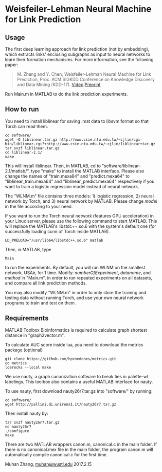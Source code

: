 Weisfeiler-Lehman Neural Machine for Link Prediction
====================================================

Usage
----
The first deep learning approach for link prediction (not by embedding), which extracts links' enclosing subgraphs as input to neural networks to learn their formation mechanisms. For more information, see the following paper:
> M. Zhang and Y. Chen, Weisfeiler-Lehman Neural Machine for Link Prediction, Proc. ACM SIGKDD Conference on Knowledge Discovery and Data Mining (KDD-17). [Video](https://www.youtube.com/watch?v=dRC4T2gABS8&t=43s) [Preprint](http://www.cse.wustl.edu/~muhan/papers/KDD_2017.pdf)

Run Main.m in MATLAB to do the link prediction experiments.

How to run
----------

You need to install liblinear for saving .mat data to libsvm format so that Torch can read them.

    cd software/
    wget -O liblinear.tar.gz http://www.csie.ntu.edu.tw/~cjlin/cgi-bin/liblinear.cgi?+http://www.csie.ntu.edu.tw/~cjlin/liblinear+tar.gz
    tar xvzf liblinear.tar.gz
    cd liblinear-2.1/
    make

This will install liblinear. Then, in MATLAB, cd to "software/liblinear-2.1/matlab/", type "make" to install the MATLAB interface. Please also change the names of "train.mexa64" and "predict.mexa64" to "liblinear_train.mexa64" and "liblinear_predict.mexa64" respectively if you want to train a logistic regression model instead of neural network.

The "WLNM.m" file contains three models: 1) logistic regression, 2) neural network by Torch, and 3) neural network by MATLAB. Please change _model_ in the file according to your need.

If you want to run the Torch neural network (features GPU acceleration) in your Linux server, please use the following command to start MATLAB. This will replace the MATLAB's libstdc++.so.6 with the system's default one (for successfully loading cunn of Torch inside MATLAB).

    LD_PRELOAD="/usr/lib64/libstdc++.so.6" matlab 

Then, in MATLAB, type

    Main

to run the experiments. By default, you will run WLNM on the smallest network, USAir, for 1 time. Modify: _numberOfExperiment_, _dataname_, and _method_ in "Main.m", in order to run repeated experiments on all datasets, and compare all link prediction methods.

You may also modify "WLNM.m" in order to only store the training and testing data without running Torch, and use your own neural network programs to train and test on them.

Requirements
------------

MATLAB Toolbox Bioinformatics is required to calculate graph shortest distance in "graph2vector.m".

To calculate AUC score inside lua, you need to download the metrics package (optional)

    git clone https://github.com/hpenedones/metrics.git
    cd metrics
    loarocks --local make

We use nauty, a graph canonization software to break ties in palette-wl labelings. 
This toolbox also contains a useful MATLAB interface for nauty.

To use nauty, first download nauty26r7.tar.gz into "software/" by running:

    cd software/
    wget http://pallini.di.uniroma1.it/nauty26r7.tar.gz

Then install nauty by:

    tar xvzf nauty26r7.tar.gz
    cd nauty26r7
    ./configure
    make

There are two MATLAB wrappers canon.m, canonical.c in the main folder. If there is no canonical.mex file in the main folder, the program canon.m will automatically compile canonical.c for the first time. 

Muhan Zhang, muhan@wustl.edu
2017.2.15

